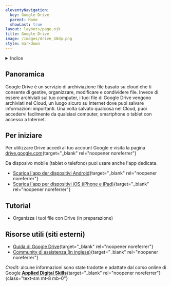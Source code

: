 ```yaml
---
eleventyNavigation:
  key: Google Drive
  parent: Home
  showLast: true
layout: layouts/page.njk
title: Google Drive
image: /images/drive_48dp.png
style: markdown
---
```

<details>
<summary>
Indice
</summary>

<nav>

- [Panoramica](#panoramica)
- [Per iniziare](#per-iniziare)
- [Tutorial](#tutorial)
- [Risorse utili](<#risorse-utili-(siti-esterni)>)

</nav>
</details>

## Panoramica

Google Drive è un servizio di archiviazione file basato su cloud che ti consente di gestire, organizzare, modificare e condividere file. Invece di essere archiviati sul tuo computer, i tuoi file di Google Drive vengono archiviati nel Cloud, un luogo sicuro su Internet dove puoi salvare informazioni importanti. Una volta salvato qualcosa nel Cloud, puoi accedervi facilmente da qualsiasi computer, smartphone o tablet con accesso a Internet.

## Per iniziare

Per utilizzare Drive accedi al tuo account Google e visita la pagina [drive.google.com](https://drive.google.com){target="_blank" rel="noopener noreferrer"}

Da disposivo mobile (tablet o telefono) puoi usare anche l'app dedicata.
- [Scarica l'app der dispositivi Android](https://play.google.com/store/apps/details?id=com.google.android.apps.docs){target="_blank" rel="noopener noreferrer"}
- [Scarica l'app per dispositivi iOS (iPhone e iPad)](https://itunes.apple.com/app/google-drive-free-online-storage/id507874739){target="_blank" rel="noopener noreferrer"}

## Tutorial

- Organizza i tuoi file con Drive (in preparazione)

## Risorse utili (siti esterni)

- [Guida di Google Drive](https://support.google.com/drive){target="_blank" rel="noopener noreferrer"}
- [Community di assistenza (in inglese)](https://support.google.com/drive/community){target="_blank" rel="noopener noreferrer"}
</details>

_Credit:_ alcune informazioni sono state tradotte e adattate dal corso online di Google [**Applied Digital Skills**](https://applieddigitalskills.withgoogle.com/c/college-and-continuing-education/en/g-suite-certification-drive/g-suite-certification-drive/introduction-to-g-suite-certification-drive.html){target="_blank" rel="noopener noreferrer"}
{class="text-sm mt-8 mb-0"}